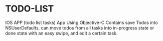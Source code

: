 # TODO-LIST
IOS APP (todo list tasks)
App Using Objective-C Contains save Todos into NSUserDefaults, can move todos from all tasks into in-progress state or done state with an easy swipe, and edit a certain task.
